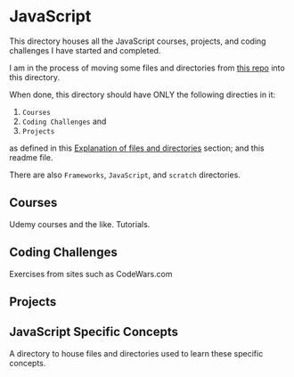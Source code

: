 # JavaScript

This directory houses all the JavaScript courses, projects, and coding challenges I have started and completed.

I am in the process of moving some files and directories from [this repo](https://github.com/JamieBort/CodeChallenges) into this directory.

When done, this directory should have ONLY the following directies in it:
1. `Courses`
2. `Coding Challenges` and
3. `Projects`

as defined in this [Explanation of files and directories](https://github.com/JamieBort/LearningDirectory#explanation-of-files-and-directories) section; and this readme file.

There are also `Frameworks`, `JavaScript`, and `scratch` directories.

## Courses
Udemy courses and the like. Tutorials.

## Coding Challenges
Exercises from sites such as CodeWars.com

## Projects

## JavaScript Specific Concepts
A directory to house files and directories used to learn these specific concepts.
